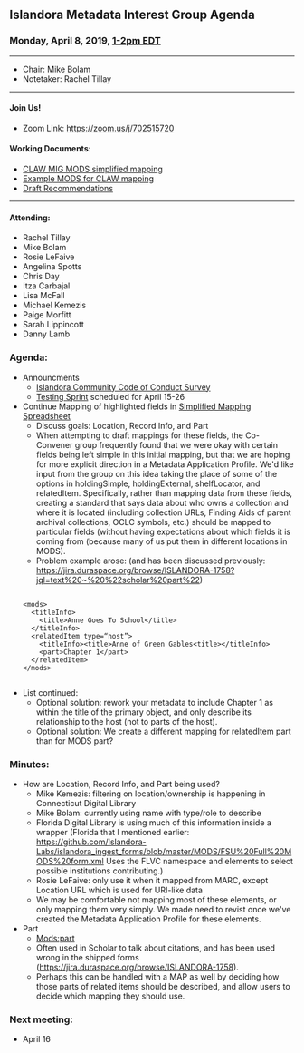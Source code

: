 ## Islandora Metadata Interest Group Agenda
### Monday, April 8, 2019, [1-2pm EDT](http://www.thetimezoneconverter.com/?t=1%20pm&tz=Toronto&)

---
* Chair: Mike Bolam
* Notetaker: Rachel Tillay 

---

#### Join Us!
* Zoom Link: https://zoom.us/j/702515720

#### Working Documents:
* [CLAW MIG MODS simplified mapping](https://docs.google.com/spreadsheets/d/18u2qFJ014IIxlVpM3JXfDEFccwBZcoFsjbBGpvL0jJI/edit#gid=0)
* [Example MODS for CLAW mapping](https://docs.google.com/spreadsheets/d/1C2Xie7HUDSgRT5v4ldoJvlNdoXz2GHAPvL3PE3TOKW8/edit#gid=1829081124)
* [Draft Recommendations](https://docs.google.com/document/d/15qSO9YcALtYSqd6CUuGx0t8FwUJ5pPwVPz0PA5rU898/edit#heading=h.f9r6knw0rjvu)
---

#### Attending:
* Rachel Tillay
* Mike Bolam
* Rosie LeFaive
* Angelina Spotts
* Chris Day
* Itza Carbajal
* Lisa McFall
* Michael Kemezis
* Paige Morfitt
* Sarah Lippincott
* Danny Lamb

### Agenda:
* Announcments
  * [Islandora Community Code of Conduct Survey](https://docs.google.com/forms/d/1qOwGvTlB-8DdoMs1eQ-aGCdaNSifTKXzB7Klj620v5k)
  * [Testing Sprint](https://docs.google.com/spreadsheets/d/1s5GCs9zrJsXevOulyRehpC-wdn4ShOVvEeaHDN_A2eo/edit?usp=sharing) scheduled for April 15-26
* Continue Mapping of highlighted fields in [Simplified Mapping Spreadsheet](https://docs.google.com/spreadsheets/d/18u2qFJ014IIxlVpM3JXfDEFccwBZcoFsjbBGpvL0jJI/edit#gid=0)
  * Discuss goals: Location, Record Info, and Part
  * When attempting to draft mappings for these fields, the Co-Convener group frequently found that we were okay with certain fields
  being left simple in this initial mapping, but that we are hoping for more explicit direction in a Metadata Application Profile. 
  We'd like input from the group on this idea taking the place of some of the options in holdingSimple, holdingExternal, shelfLocator,
  and relatedItem. Specifically, rather than mapping data from these fields, creating a standard that says data about who owns a 
  collection and where it is located (including collection URLs, Finding Aids of parent archival collections, OCLC symbols, etc.) 
  should be mapped to particular fields (without having expectations about which fields it is coming from (because many of us put them in different locations in MODS).
  * Problem example arose: (and has been discussed previously: https://jira.duraspace.org/browse/ISLANDORA-1758?jql=text%20~%20%22scholar%20part%22)
  ```
  
  <mods>
    <titleInfo>
      <title>Anne Goes To School</title>
    </titleInfo>
    <relatedItem type=“host”>
      <titleInfo><title>Anne of Green Gables<title></titleInfo>
      <part>Chapter 1</part>
    </relatedItem>
  </mods>
 
 * List continued:
   * Optional solution: rework your metadata to include <part>Chapter 1</part> as <partName> within the title of the primary object,
  and only describe its relationship to the host (not to parts of the host).
   * Optional solution: We create a different mapping for relatedItem part than for MODS part?

### Minutes:
* How are Location, Record Info, and Part being used?
  * Mike Kemezis: filtering on location/ownership is happening in Connecticut Digital Library
  * Mike Bolam: currently using name with type/role to describe
  * Florida Digital Library is using much of this information inside a wrapper (Florida that I mentioned earlier: https://github.com/Islandora-Labs/islandora_ingest_forms/blob/master/MODS/FSU%20Full%20MODS%20form.xml
Uses the FLVC namespace and elements to select possible institutions contributing.)
  * Rosie LeFaive: only use it when it mapped from MARC, except Location URL which is used for URI-like data
  * We may be comfortable not mapping most of these elements, or only mapping them very simply. We made need to revist once we've created the Metadata Application Profile for these elements.
* Part
  * [Mods:part](https://www.loc.gov/standards/mods/userguide/part.html)
  * Often used in Scholar to talk about citations, and has been used wrong in the shipped forms (https://jira.duraspace.org/browse/ISLANDORA-1758).
  * Perhaps this can be handled with a MAP as well by deciding how those parts of related items should be described, and allow users to decide which mapping they should use.
  
### Next meeting:
* April 16
